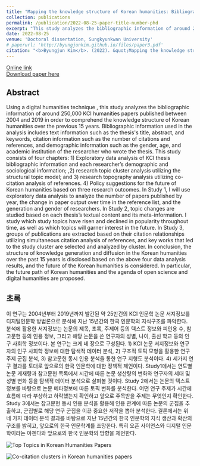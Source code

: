 ```yaml
---
title: "Mapping the knowledge structure of Korean humanities: Bibliographic data analysis of humanities journal articles in the Korea citation index, 2004~2019<br>(한국 인문학의 지식구조 파악 : KCI 인문학 논문의 서지 데이터 분석, 2004~2019)"
collection: publications
permalink: /publication/2022-08-25-paper-title-number-phd
excerpt: "This study analyzes the bibliographic information of around 250,000 KCI humanities papers published between 2004 and 2019 in order to comprehend the knowledge structure of Korean humanities over the previous 15 years. Bibliographic information used in the analysis includes text information such as the thesis's title, abstract, and keywords, citation information such as the number of citations and references, and demographic information such as the gender, age, and academic institution of the researcher who wrote the thesis."
date: 2022-08-25
venue: 'Doctoral dissertation, Sungkyunkwan University'
# paperurl: 'http://byungjunkim.github.io/files/paper3.pdf'
citation: "<b>Byungjun Kim</b>. (2022). &quot;Mapping the knowledge structure of Korean humanities: Bibliographic data analysis of humanities journal articles in the Korea citation index, 2004~2019.&quot; [Doctoral dissertation, Sungkyunkwan University]. http://www.riss.kr/link?id=T16395691"
---
```

[Online link](http://www.riss.kr/link?id=T16395691)  
[Download paper here](http://byungjunkim.github.io/files/phd.pdf)

## Abstract
Using a digital humanities technique , this study analyzes the bibliographic information of around 250,000 KCI humanities papers published between 2004 and 2019 in order to comprehend the knowledge structure of Korean humanities over the previous 15 years. Bibliographic information used in the analysis includes text information such as the thesis's title, abstract, and keywords, citation information such as the number of citations and references, and demographic information such as the gender, age, and academic institution of the researcher who wrote the thesis. This study consists of four chapters: 1) Exploratory data analysis of KCI thesis bibliographic information and each researcher’s demographic and sociological information; ,2) research topic cluster analysis utilizing the structural topic model; and 3) research topography analysis utilizing co-citation analysis of references. 4) Policy suggestions for the future of Korean humanities based on three research outcomes.
In Study 1, I will use exploratory data analysis to analyze the number of papers published by year, the change in paper output over time in the reference list, and the generation and gender of researchers. In Study 2, topic changes are studied based on each thesis’s textual content and its meta-information. I study which study topics have risen and declined in popularity throughout time, as well as which topics will garner interest in the future. In Study 3, groups of publications are extracted based on their citation relationships utilizing simultaneous citation analysis of references, and key works that led to the study cluster are selected and analyzed by cluster. In conclusion, the structure of knowledge generation and diffusion in the Korean humanities over the past 15 years is disclosed based on the above four data analysis results, and the future of the Korean humanities is considered. In particular, the future path of Korean humanities and the agenda of open science and digital humanities are proposed.

## 초록
이 연구는 2004년부터 2019년까지 발간된 약 25만건의 KCI 인문학 논문 서지정보를 디지털인문학 방법론으로 분석해 지난 15년간의 한국 인문학의 지식구조를 파악한다. 분석에 활용한 서지정보는 논문의 제목, 초록, 주제어 등의 텍스트 정보와 피인용 수, 참고문헌 등의 인용 정보, 그리고 해당 논문을 쓴 연구자의 성별, 나이, 출신 학교 등의 인구 사회학 정보이다. 본 연구는 크게 네 장으로 구성된다. 1) KCI 논문 서지정보와 연구자의 인구 사회학 정보에 대한 탐색적 데이터 분석, 2) 구조적 토픽 모형을 활용한 연구 주제 군집 분석, 3) 참고문헌 동시 인용 분석을 통한 연구 지형도 분석이다. 4) 세가지 연구 결과를 토대로 앞으로의 한국 인문학에 대한 정책적 제언이다.
Study1에서는 연도별 논문 게재량과 참고문헌 목록에서 시간에 따른 논문 생산량의 변화와 연구자의 세대 및 성별 변화 등을 탐색적 데이터 분석으로 살펴볼 것이다. Study 2에서는 논문의 텍스트 정보를 바탕으로 논문 메타정보에 따른 토픽 변화를 분석한다. 어떤 연구 주제가 시간에 흐름에 따라 부상하고 하락했는지 확인하고 앞으로 주목받을 주제는 무엇인지 확인한다. Study 3에서는 참고문헌 동시 인용 분석을 활용해 인용 관계에 따른 논문의 군집을 추출하고, 군집별로 해당 연구 군집을 이끈 중요한 저작을 뽑아 분석한다. 결론에서는 위 네 가지 데이터 분석 결과를 바탕으로 지난 15년간의 한국 인문학의 지식 생산과 확산의 구조를 밝히고, 앞으로의 한국 인문학계를 조망한다. 특히 오픈 사이언스와 디지털 인문학이라는 아젠다와 앞으로의 한국 인문학의 방향을 제언한다.

![Top Topics in Korean Humanities Papers](http://byungjunkim.github.io/files/figures/phd_fig1.png "Top Topics in Korean Humanities Papers")  

![Co-citation clusters in Korean humanities papers](http://byungjunkim.github.io/files/figures/phd_fig2.png "Co-citation clusters in Korean humanities papers")